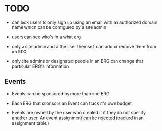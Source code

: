 # TODO

* can lock users to only sign up using an email with an authorized domain name which can be configured by a site admin

* users can see who's in a what erg

* only a site admin and a the user themself can add or remove them from an ERG

* only site admins or designated people in an ERG can change that particular ERG's information

## Events

* Events can be sponsored by more than one ERG

* Each ERG that sponsors an Event can track it's own budget

* Events are owned by the user who created it if they do not specify another user. An event assignment can be rejected (tracked in an assignment table.)

